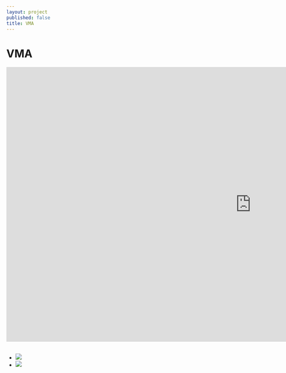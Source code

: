 ```yaml
---
layout: project
published: false
title: VMA
---
```




# VMA
<div class="flex-video">
<iframe width="1280" height="720" src="https://www.youtube.com/embed/khMPTCzOhWo" frameborder="0" allowfullscreen></iframe>
</div>

<br>

<ul class="clearing-thumbs" data-clearing>
  <li><a href="1.jpg"><img data-caption=" this drawing is called The Face of Ventspils. It is about what i saw in the faces of natives- arrogance, beauty, confidence...I tried to put it all in one face, and bird one the left side is just for fun...(kidding) The bird indicates freedom of the city, that the Ventspils is always developing...   -Marta Suharevska" src="1th.jpg"></a></li>
  <li><a href="2.jpg"><img data-caption="Sea- an open door to another world where doesn't exist any   mind  borders. They all are flushed away by the waves of the sea. -Viktorija Zakarkeviča"  src="2th.jpg"></a></li>
</ul>